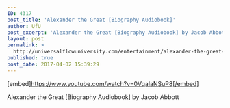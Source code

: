 ```yaml
---
ID: 4317
post_title: 'Alexander the Great [Biography Audiobook]'
author: UfU
post_excerpt: 'Alexander the Great [Biography Audiobook] by Jacob Abbott'
layout: post
permalink: >
  http://universalflowuniversity.com/entertainment/alexander-the-great-biography-audiobook/
published: true
post_date: 2017-04-02 15:39:29
---
```

[embed]https://www.youtube.com/watch?v=0VqalaNSuP8[/embed]<br>
<p>Alexander the Great [Biography Audiobook] by Jacob Abbott</p>